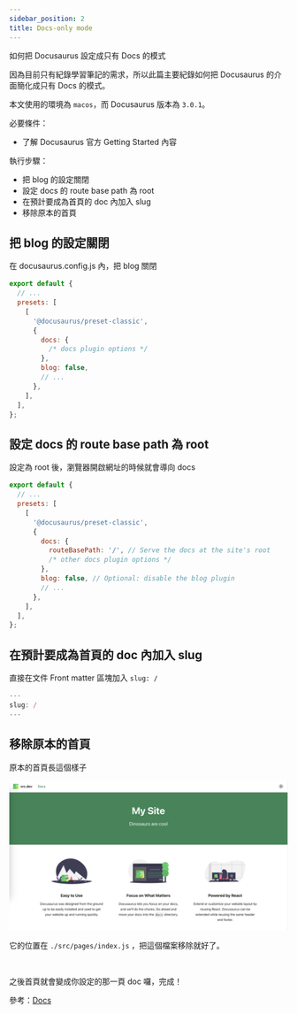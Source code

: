```yaml
---
sidebar_position: 2
title: Docs-only mode
---
```


如何把 Docusaurus 設定成只有 Docs 的模式

因為目前只有紀錄學習筆記的需求，所以此篇主要紀錄如何把 Docusaurus 的介面簡化成只有 Docs 的模式。

本文使用的環境為 `macos`，而 Docusaurus 版本為 `3.0.1`。

必要條件：
* 了解 Docusaurus 官方 Getting Started 內容
  
執行步驟：
* 把 blog 的設定關閉
* 設定 docs 的 route base path 為 root
* 在預計要成為首頁的 doc 內加入 slug
* 移除原本的首頁

## 把 blog 的設定關閉

在 docusaurus.config.js 內，把 blog 關閉

```js
export default {
  // ...
  presets: [
    [
      '@docusaurus/preset-classic',
      {
        docs: {
          /* docs plugin options */
        },
        blog: false,
        // ...
      },
    ],
  ],
};
```

## 設定 docs 的 route base path 為 root

設定為 root 後，瀏覽器開啟網址的時候就會導向 docs

```js
export default {
  // ...
  presets: [
    [
      '@docusaurus/preset-classic',
      {
        docs: {
          routeBasePath: '/', // Serve the docs at the site's root
          /* other docs plugin options */
        },
        blog: false, // Optional: disable the blog plugin
        // ...
      },
    ],
  ],
};
```

## 在預計要成為首頁的 doc 內加入 slug

直接在文件 Front matter 區塊加入 `slug: /`

```js title="docs/intro.md"
---
slug: /
---
```

## 移除原本的首頁

原本的首頁長這個樣子

![Home Page](./img/docusaurus_home_page.png)

它的位置在 `./src/pages/index.js` ，把這個檔案移除就好了。

&nbsp;

之後首頁就會變成你設定的那一頁 doc 囉，完成！

參考：[Docs](https://docusaurus.io/docs/docs-introduction)